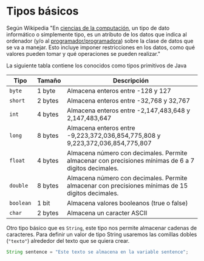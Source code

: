 # Tipos básicos

Según Wikipedia "En [ciencias de la computación](https://es.wikipedia.org/wiki/Ciencias\_de\_la\_computaci%C3%B3n), un tipo de dato informático o simplemente tipo, es un atributo de los datos que indica al ordenador (y/o al [programador/programadora](https://es.wikipedia.org/wiki/Programador)) sobre la clase de datos que se va a manejar. Esto incluye imponer restricciones en los datos, como qué valores pueden tomar y qué operaciones se pueden realizar."​

La siguiente tabla contiene los conocidos como tipos primitivos de Java

| Tipo      | Tamaño  | Descripción                                                                                          |
| --------- | ------- | ---------------------------------------------------------------------------------------------------- |
| `byte`    | 1 byte  | Almacena enteros entre -128 y 127                                                                    |
| `short`   | 2 bytes | Almacena enteros entre -32,768 y 32,767                                                              |
| `int`     | 4 bytes | Almacena enteros entre -2,147,483,648 y 2,147,483,647                                                |
| `long`    | 8 bytes | Almacena enteros entre -9,223,372,036,854,775,808 y 9,223,372,036,854,775,807                        |
| `float`   | 4 bytes | Almacena número con decimales. Permite almacenar con precisiones mínimas de 6 a 7 digitos decimales. |
| `double`  | 8 bytes | Almacena número con decimales. Permite almacenar con precisiones mínimas de 15 digitos decimales.    |
| `boolean` | 1 bit   | Almacena valores booleanos (true o false)                                                            |
| `char`    | 2 bytes | Almacena un caracter ASCII                                                                           |

Otro tipo básico que es `String`, este tipo nos permite almacenar cadenas de caracteres. Para definir un valor de tipo String usaremos las comillas dobles (`"texto"`) alrededor del texto que se quiera crear.

```java
String sentence = "Este texto se almacena en la variable sentence";
```
